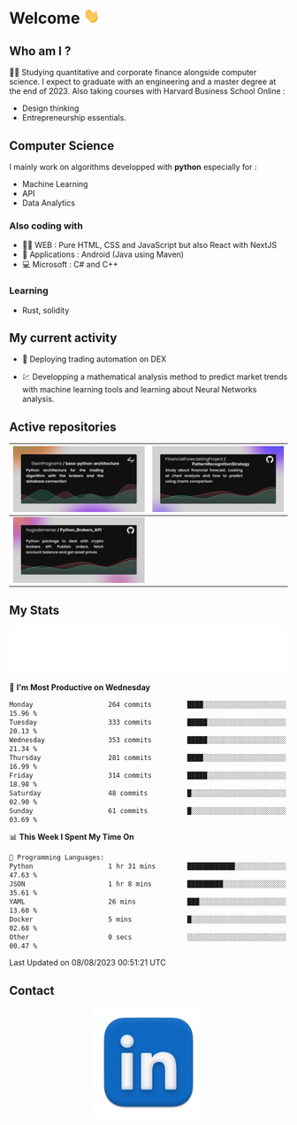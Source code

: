 # Welcome <img src="assets/hello.gif" width="30px"/>

## Who am I ?

:man_student: Studying quantitative and corporate finance alongside computer science.
I expect to graduate with an engineering and a master degree at the end of 2023.
Also taking courses with Harvard Business School Online :

* Design thinking
* Entrepreneurship essentials.

## Computer Science

I mainly work on algorithms developped with **python** especially for :

* Machine Learning
* API
* Data Analytics

### Also coding with

* :man_technologist: WEB : Pure HTML, CSS and JavaScript but also React with NextJS
* :iphone: Applications : Android (Java using Maven)
* :computer: Microsoft : C# and C++

### Learning

* Rust, solidity

## My current activity

* :rocket: Deploying trading automation on DEX

* :chart: Developping a mathematical analysis method to predict market trends with machine learning tools and learning about Neural Networks analysis.

## Active repositories

|[![Python Trading Algorithm](assets/base_python_architecture.png)](https://github.com/SteinPrograms/base-python-architecture)|[![Quantitative Prediction](assets/pattern_recognition_strategy.png)](https://github.com/FinancialForecastingProject/PatternRecognitionStrategy.git)|
| ------------- | ------------- |
|[![Broker SDK](assets/python_brokers_api.png)](https://github.com/hugodemenez/Python_Brokers_API)||

## My Stats

<p align=center>
<img src="metrics.plugin.wakatime.svg" alt="Metrics">
</p>

<!--START_SECTION:waka-->
📅 **I'm Most Productive on Wednesday** 

```text
Monday                   264 commits         ████░░░░░░░░░░░░░░░░░░░░░   15.96 % 
Tuesday                  333 commits         █████░░░░░░░░░░░░░░░░░░░░   20.13 % 
Wednesday                353 commits         █████░░░░░░░░░░░░░░░░░░░░   21.34 % 
Thursday                 281 commits         ████░░░░░░░░░░░░░░░░░░░░░   16.99 % 
Friday                   314 commits         █████░░░░░░░░░░░░░░░░░░░░   18.98 % 
Saturday                 48 commits          █░░░░░░░░░░░░░░░░░░░░░░░░   02.90 % 
Sunday                   61 commits          █░░░░░░░░░░░░░░░░░░░░░░░░   03.69 % 
```


📊 **This Week I Spent My Time On** 

```text
💬 Programming Languages: 
Python                   1 hr 31 mins        ████████████░░░░░░░░░░░░░   47.63 % 
JSON                     1 hr 8 mins         █████████░░░░░░░░░░░░░░░░   35.61 % 
YAML                     26 mins             ███░░░░░░░░░░░░░░░░░░░░░░   13.60 % 
Docker                   5 mins              █░░░░░░░░░░░░░░░░░░░░░░░░   02.68 % 
Other                    0 secs              ░░░░░░░░░░░░░░░░░░░░░░░░░   00.47 % 
```


 Last Updated on 08/08/2023 00:51:21 UTC
<!--END_SECTION:waka-->

## Contact

<p align=center >
<a href="https://www.linkedin.com/in/hugo-demenez/">
<picture>
  <source media="(prefers-color-scheme: dark)" srcset="assets/linkedin_light.png">
  <img height="200px" width="200px" alt="Linkedin link" src="assets/linkedin.png">
</picture>
</a>
</p>
